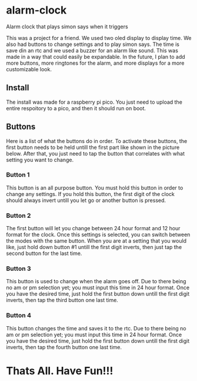 # alarm-clock
Alarm clock that plays simon says when it triggers


This was a project for a friend. We used two oled display to display time. We also had buttons to change settings and to play simon says. The time is save din an rtc and we used a buzzer for an alarm like sound. This was made in a way that could easily be expandable. In the future, I plan to add more buttons, more ringtones for the alarm, and more displays for a more customizable look.

## Install

The install was made for a raspberry pi pico. You just need to upload the entire respoitory to a pico, and then it should run on boot.

## Buttons

Here is a list of what the buttons do in order. To activate these buttons, the first button needs to be held untill the first part like shown in the picture below. After that, you just need to tap the button that correlates with what setting you want to change.

### Button 1

This button is an all purpose button. You must hold this button in order to change any settings. If you hold this button, the first digit of the clock should always invert untill you let go or another button is pressed.

### Button 2

The first button will let you change between 24 hour format and 12 hour format for the clock. Once this settings is selected, you can switch between the modes with the same button. When you are at a setting that you would like, just hold down button #1 untill the first digit inverts, then just tap the second button for the last time. 

### Button 3

This button is used to change when the alarm goes off. Due to there being no am or pm selection yet; you must input this time in 24 hour format. Once you have the desired time, just hold the first button down untill the first digit inverts, then tap the third button one last time.

### Button 4

This button changes the time and saves it to the rtc. Due to there being no am or pm selection yet; you must input this time in 24 hour format. Once you have the desired time, just hold the first button down untill the first digit inverts, then tap the fourth button one last time. 

# Thats All. Have Fun!!!

